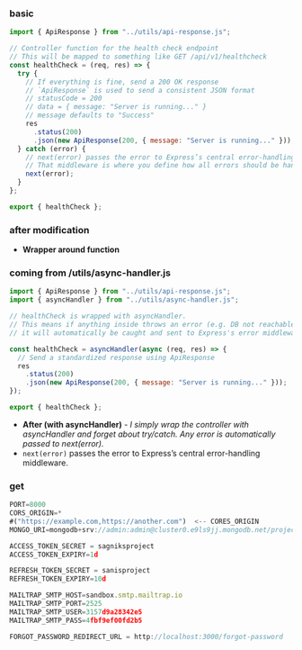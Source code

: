 ### basic

```js
import { ApiResponse } from "../utils/api-response.js";

// Controller function for the health check endpoint
// This will be mapped to something like GET /api/v1/healthcheck
const healthCheck = (req, res) => {
  try {
    // If everything is fine, send a 200 OK response
    // `ApiResponse` is used to send a consistent JSON format
    // statusCode = 200
    // data = { message: "Server is running..." }
    // message defaults to "Success"
    res
      .status(200)
      .json(new ApiResponse(200, { message: "Server is running..." }));
  } catch (error) {
    // next(error) passes the error to Express’s central error-handling middleware.
    // That middleware is where you define how all errors should be handled consistently (status code, message, stack trace, etc.).
    next(error);
  }
};

export { healthCheck };
```

### after modification

- **Wrapper around function**

### coming from /utils/async-handler.js

```js
import { ApiResponse } from "../utils/api-response.js";
import { asyncHandler } from "../utils/async-handler.js";

// healthCheck is wrapped with asyncHandler.
// This means if anything inside throws an error (e.g. DB not reachable),
// it will automatically be caught and sent to Express's error middleware via next(err).

const healthCheck = asyncHandler(async (req, res) => {
  // Send a standardized response using ApiResponse
  res
    .status(200)
    .json(new ApiResponse(200, { message: "Server is running..." }));
});

export { healthCheck };
```

- **After (with asyncHandler)** - _I simply wrap the controller with asyncHandler and forget about try/catch.
  Any error is automatically passed to next(error)._
- `next(error)` passes the error to Express’s central error-handling middleware.

### get

```js
PORT=8000
CORS_ORIGIN=*
#("https://example.com,https://another.com")  <-- CORES_ORIGIN
MONGO_URI=mongodb+srv://admin:admin@cluster0.e9ls9jj.mongodb.net/projectmanagement

ACCESS_TOKEN_SECRET = sagniksproject
ACCESS_TOKEN_EXPIRY=1d

REFRESH_TOKEN_SECRET = sanisproject
REFRESH_TOKEN_EXPIRY=10d

MAILTRAP_SMTP_HOST=sandbox.smtp.mailtrap.io
MAILTRAP_SMTP_PORT=2525
MAILTRAP_SMTP_USER=3157d9a28342e5
MAILTRAP_SMTP_PASS=4fbf9ef00fd2b5

FORGOT_PASSWORD_REDIRECT_URL = http://localhost:3000/forgot-password
```
